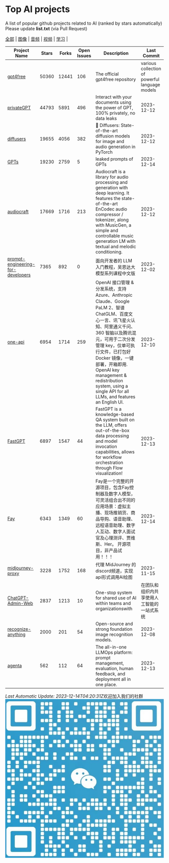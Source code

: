 # Top AI projects
A list of popular github projects related to AI (ranked by stars automatically)
Please update **list.txt** (via Pull Request)

<a href="./README.md">全部</a> |   <a href="./READMEpicture.md">图像</a> |   <a href="./READMEaudio.md">音频</a> | <a href="./READMEvideo.md">视频</a> | <a href="./READMElearn.md">学习</a> | 

| Project Name | Stars | Forks | Open Issues | Description | Last Commit |
| ------------ | ----- | ----- | ----------- | ----------- | ----------- |
| [gpt4free](https://github.com/xtekky/gpt4free) | 50360 | 12441 | 106 | The official gpt4free repository | various collection of powerful language models | 2023-12-13 |
| [privateGPT](https://github.com/imartinez/privateGPT) | 44793 | 5891 | 496 | Interact with your documents using the power of GPT, 100% privately, no data leaks | 2023-12-12 |
| [diffusers](https://github.com/huggingface/diffusers) | 19655 | 4056 | 382 | 🤗 Diffusers: State-of-the-art diffusion models for image and audio generation in PyTorch | 2023-12-12 |
| [GPTs](https://github.com/linexjlin/GPTs) | 19230 | 2759 | 5 | leaked prompts of GPTs | 2023-12-14 |
| [audiocraft](https://github.com/facebookresearch/audiocraft) | 17669 | 1716 | 213 | Audiocraft is a library for audio processing and generation with deep learning. It features the state-of-the-art EnCodec audio compressor / tokenizer, along with MusicGen, a simple and controllable music generation LM with textual and melodic conditioning. | 2023-12-12 |
| [prompt-engineering-for-developers](https://github.com/datawhalechina/prompt-engineering-for-developers) | 7365 | 892 | 0 | 面向开发者的 LLM 入门教程，吴恩达大模型系列课程中文版 | 2023-12-02 |
| [one-api](https://github.com/songquanpeng/one-api) | 6954 | 1714 | 259 | OpenAI 接口管理 & 分发系统，支持 Azure、Anthropic Claude、Google PaLM 2、智谱 ChatGLM、百度文心一言、讯飞星火认知、阿里通义千问、360 智脑以及腾讯混元，可用于二次分发管理 key，仅单可执行文件，已打包好 Docker 镜像，一键部署，开箱即用. OpenAI key management & redistribution system, using a single API for all LLMs, and features an English UI. | 2023-12-10 |
| [FastGPT](https://github.com/labring/FastGPT) | 6897 | 1547 | 44 | FastGPT is a knowledge-based QA system built on the LLM, offers out-of-the-box data processing and model invocation capabilities, allows for workflow orchestration through Flow visualization! | 2023-12-13 |
| [Fay](https://github.com/TheRamU/Fay) | 6343 | 1349 | 60 | Fay是一个完整的开源项目，包含Fay控制器及数字人模型，可灵活组合出不同的应用场景：虚拟主播、现场推销货、商品导购、语音助理、远程语音助理、数字人互动、数字人面试官及心理测评、贾维斯、Her。 开源项目，非产品试用！！！ | 2023-12-14 |
| [midjourney-proxy](https://github.com/novicezk/midjourney-proxy) | 3228 | 1752 | 168 | 代理 MidJourney 的discord频道，实现api形式调用AI绘图 | 2023-11-15 |
| [ChatGPT-Admin-Web](https://github.com/AprilNEA/ChatGPT-Admin-Web) | 2837 | 1213 | 10 | One-stop system for shared use of AI within teams and organizationswith | 在团队和组织内共享使用人工智能的一站式系统 | 2023-12-12 |
| [recognize-anything](https://github.com/xinyu1205/recognize-anything) | 2000 | 201 | 54 | Open-source and strong foundation image recognition models. | 2023-12-08 |
| [agenta](https://github.com/Agenta-AI/agenta) | 562 | 112 | 64 | The all-in-one LLMOps platform: prompt management, evaluation, human feedback, and deployment all in one place. | 2023-12-13 |

*Last Automatic Update: 2023-12-14T04:20:31Z*欢迎加入我们的社群 ![](https://raw.githubusercontent.com/mouuii/picture/master/weichat.jpg) 